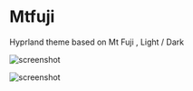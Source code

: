 # Mtfuji
Hyprland theme based on Mt Fuji , Light / Dark 

![screenshot](https://ibb.co/wgtRRpj)

![screenshot](https://ibb.co/DYSJgNy)


